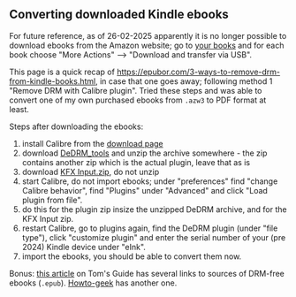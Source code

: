 ## Converting downloaded Kindle ebooks

For future reference, as of 26-02-2025 apparently it is no longer possible to download ebooks from the Amazon website; go 
to [your books](https://www.amazon.nl/hz/mycd/digital-console/contentlist/booksSamples/dateDsc?pageNumber=1) and for each book choose
"More Actions" --> "Download and transfer via USB".

This page is a quick recap of https://epubor.com/3-ways-to-remove-drm-from-kindle-books.html, in case that one goes away; following method 1 "Remove DRM with Calibre plugin".
Tried these steps and was able to convert one of my own purchased ebooks from `.azw3` to PDF format at least.

Steps after downloading the ebooks:
1. install Calibre from the [download page](https://calibre-ebook.com/download)
2. download [DeDRM_tools](https://github.com/noDRM/DeDRM_tools/releases/download/v10.0.9/DeDRM_tools_10.0.9.zip) and unzip the archive somewhere - the zip contains another zip which is the actual plugin, leave that as is
3. download [KFX Input.zip](https://www.mobileread.com/forums/attachment.php?attachmentid=213770&d=1740055683), do not unzip
4. start Calibre, do not import ebooks; under "preferences" find "change Calibre behavior", find "Plugins" under "Advanced" and click "Load plugin from file".
5. do this for the plugin zip insize the unzipped DeDRM archive, and for the KFX Input zip.
6. restart Calibre, go to plugins again, find the DeDRM plugin (under "file type"), click "customize plugin" and enter the serial number of your (pre 2024) Kindle device under "eInk".
7. import the ebooks, you should be able to convert them now.

Bonus: [this article](https://www.tomsguide.com/tablets/e-readers/no-kindle-no-problem-5-places-to-buy-drm-free-e-books) on Tom's Guide has several links to sources of DRM-free ebooks (`.epub`). [Howto-geek](https://www.howtogeek.com/these-are-the-best-sites-for-drm-free-ebooks-and-comics/) has another one.


   
